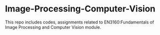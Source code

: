 # Image-Processing-Computer-Vision
This repo includes codes, assignments related to EN3160:Fundamentals of Image Processing and Computer Vision module.
